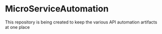 # MicroServiceAutomation
This repository is being created to keep the various API automation artifacts at one place 
